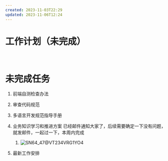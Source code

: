 ```yaml
---
created: 2023-11-03T22:29
updated: 2023-11-06T12:24
---
```

# 工作计划（未完成）

　　‍

# 未完成任务

1. 前端自测检查办法
2. 审查代码规范
3. 多语言开发规范指导手册
4. 业务知识学习和推进方案 已经邮件通知大家了，后续需要确定一下没有问题，就发邮件，一起过一下，本周内完成

    1. ​![SN64_47@VT234VRG1YO4](SN64_47@VT234VRG1YO4-20230718152713-sxuojla.png)​
5. 最新工作安排
